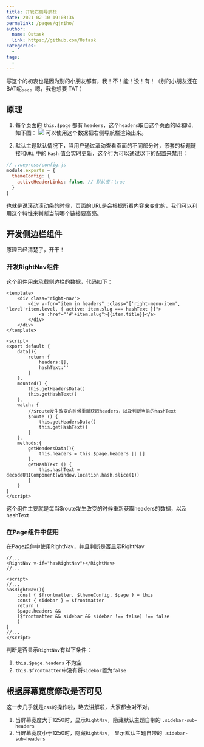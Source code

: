 ```yaml
---
title: 开发右侧导航栏
date: 2021-02-10 19:03:36
permalink: /pages/gjriho/
author: 
  name: Ostask
  link: https://github.com/Ostask
categories:
  -
tags:
  - 
---
```

写这个的初衷也是因为别的小朋友都有，我！不！能！没！有！（别的小朋友还在BAT呢。。。。嗯，我也想要 TAT ）
## 原理
1. 每个页面的 `this.$page` 都有 `headers`，这个`headers`取自这个页面的`h2`和`h3`,如下图：
![](https://cdn.JsDelivr.net/gh/Ostask/img-bed//2021-021612960467(1).png)
可以使用这个数据把右侧导航栏渲染出来。

2. 默认主题默认情况下，当用户通过滚动查看页面的不同部分时，嵌套的标题链接和`URL` 中的 `Hash` 值会实时更新，这个行为可以通过以下的配置来禁用：
```js
// .vuepress/config.js
module.exports = {
  themeConfig: {
    activeHeaderLinks: false, // 默认值：true
  }
}
```
也就是说滚动滚动条的时候，页面的URL是会根据所看内容来变化的，我们可以利用这个特性来判断当前哪个链接要高亮。
## 开发侧边栏组件
原理已经清楚了，开干！
### 开发RightNav组件
这个组件用来承载侧边栏的数据，代码如下：
```vue {21-27}
<template>
    <div class="right-nav">
        <div v-for="item in headers" :class="['right-menu-item', 'level'+item.level, { active: item.slug === hashText }]">
            <a :href="'#'+item.slug">{{item.title}}</a>
        </div>
    </div>
</template>

<script>
export default {
    data(){
        return {
            headers:[],
            hashText:''
        }
    },
    mounted() {
        this.getHeadersData()
        this.getHashText()
    },
    watch: {
        //$route发生改变的时候重新获取headers，以及判断当前的hashText
        $route () {
            this.getHeadersData()
            this.getHashText()
        }
    },
    methods:{
        getHeadersData(){
            this.headers = this.$page.headers || []
        },
        getHashText () {
            this.hashText = decodeURIComponent(window.location.hash.slice(1))
        }
    }
}
</script>
```
这个组件主要就是每当$route发生改变的时候重新获取headers的数据，以及hashText

### 在Page组件中使用
在Page组件中使用RightNav，并且判断是否显示RightNav
```vue
//...
<RightNav v-if="hasRightNav"></RightNav>
//...

<script>
//...
hasRightNav(){
    const { $frontmatter, $themeConfig, $page } = this
    const { sidebar } = $frontmatter
    return (
    $page.headers &&
    ($frontmatter && sidebar && sidebar !== false) !== false
    )
}
//...
</script>
```
判断是否显示`RightNav`有以下条件：
1. `this.$page.headers` 不为空
2. `this.$frontmatter`中没有将`sidebar`置为`false`
## 根据屏幕宽度修改是否可见
这一步几乎就是`css`的操作啦，略去讲解啦，大家都会对不对。
1. 当屏幕宽度大于1250时，显示`RightNav`，隐藏默认主题自带的 `.sidebar-sub-headers `
2. 当屏幕宽度小于1250时，隐藏`RightNav`， 显示默认主题自带的 `.sidebar-sub-headers`